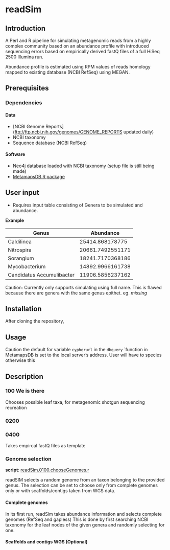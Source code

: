 readSim
=======

## Introduction 

A Perl and R pipeline for simulating metagenomic reads from a highly complex community based on an abundance profile
with introduced sequencing errors based on empirically derived fastQ files of a 
full HiSeq 2500 Illumina run.

Abundance profile is estimated using RPM values of reads homology mapped to existing database (NCBI RefSeq) using MEGAN.

## Prerequisites

### Dependencies 

#### Data
 
* [NCBI Genome Reports](ftp://ftp.ncbi.nih.gov/genomes/GENOME_REPORTS updated daily)
* NCBI taxonomy 
* Sequence database (NCBI RefSeq)

#### Software

* Neo4j database loaded with NCBI taxonomy (setup file is still being made)
* [MetamapsDB R package](https://github.com/etheleon/metamaps)

## User input

* Requires input table consisting of Genera to be simulated and abundance.

**Example**

|Genus                      |Abundance          |
|---------------------------|-------------------|
|Caldilinea                 |25414.868178775    |
|Nitrospira                 |20661.7492551171   |
|Sorangium                  |18241.7170368186   |
|Mycobacterium              |14892.9966161738   |
|Candidatus Accumulibacter  |11906.5856237162   |
Caution: Currently only supports simulating using full name.
This is flawed because there are genera with the same genus epithet. 
eg. *missing*

## Installation
After cloning the repository, 


## Usage
Caution the default for variable `cypherurl` in the `dbquery` `function in MetamapsDB is set to the local server’s address. 
User will have to species otherwise this 

## Description

### 100 We is there
Chooses possible leaf taxa, for metagenomic shotgun sequencing recreation

### 0200

### 0400
Takes empircal fastQ files as template

### Genome selection

**script**: [readSim.0100.chooseGenomes.r](readSim.0100.chooseGenomes.r)

readSIM selects a random genome from an taxon belonging to the provided genus.
The selection can be set to choose only from complete genomes only or 
with scaffolds/contigs taken from WGS data.

#### Complete genomes

In its first run, readSim takes abundance information and selects complete genomes (RefSeq and gapless)
This is done by first searching NCBI taxonomy for the leaf nodes of the given genera and randomly selecting for one.

#### Scaffolds and contigs WGS (Optional)


